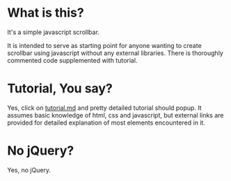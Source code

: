 # What is this?

It's a simple javascript scrollbar.

It is intended to serve as starting point for anyone wanting to create scrollbar using javascript
without any external libraries. There is thoroughly commented code supplemented with tutorial.

# Tutorial, You say?

Yes, click on [tutorial.md](https://github.com/nhenezi/js-tutorial-scrollbar/blob/master/tutorial.md) and pretty detailed tutorial should popup. It assumes basic knowledge of
html, css and javascript, but external links are provided for detailed explanation of most elements
encountered in it.

# No jQuery?

Yes, no jQuery.
